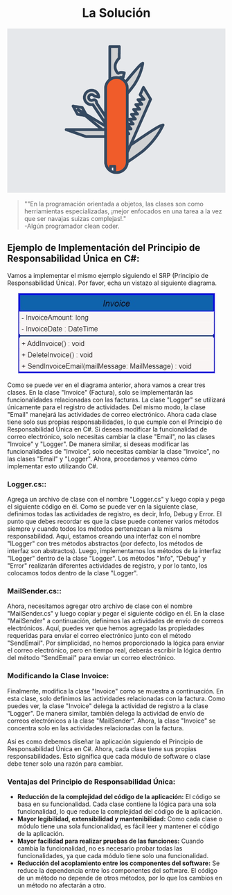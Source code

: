 ﻿﻿<h1 align="center">La Solución</h1>

<p align="center">
  <img src="https://github.com/arozas/Solid/blob/main/img/SRP/SwissArmyKnife.gif" alt="Violación del Principio de Responsabilidad Única en C#">
</p>

>""En la programación orientada a objetos, las clases son como herriamientas especializadas, ¡mejor enfocados en una tarea a la vez que ser navajas suizas complejas!."\
> -Algún programador clean coder.

## Ejemplo de Implementación del Principio de Responsabilidad Única en C#:
Vamos a implementar el mismo ejemplo siguiendo el SRP (Principio de Responsabilidad Única). Por favor, echa un vistazo al siguiente diagrama.


<p align="center">
  <img src="https://github.com/arozas/Solid/blob/main/img/SRP/InvoiceClass.jpg" alt="Principio de Responsabilidad Única en C#">
</p>

Como se puede ver en el diagrama anterior, ahora vamos a crear tres clases. En la clase "Invoice" (Factura), solo se implementarán las funcionalidades relacionadas con las facturas. La clase "Logger" se utilizará únicamente para el registro de actividades. Del mismo modo, la clase "Email" manejará las actividades de correo electrónico. Ahora cada clase tiene solo sus propias responsabilidades, lo que cumple con el Principio de Responsabilidad Única en C#. Si deseas modificar la funcionalidad de correo electrónico, solo necesitas cambiar la clase "Email", no las clases "Invoice" y "Logger". De manera similar, si deseas modificar las funcionalidades de "Invoice", solo necesitas cambiar la clase "Invoice", no las clases "Email" y "Logger". Ahora, procedamos y veamos cómo implementar esto utilizando C#.

### Logger.cs::
Agrega un archivo de clase con el nombre "Logger.cs" y luego copia y pega el siguiente código en él. Como se puede ver en la siguiente clase, definimos todas las actividades de registro, es decir, Info, Debug y Error. El punto que debes recordar es que la clase puede contener varios métodos siempre y cuando todos los métodos pertenezcan a la misma responsabilidad. Aquí, estamos creando una interfaz con el nombre "ILogger" con tres métodos abstractos (por defecto, los métodos de interfaz son abstractos). Luego, implementamos los métodos de la interfaz "ILogger" dentro de la clase "Logger". Los métodos "Info", "Debug" y "Error" realizarán diferentes actividades de registro, y por lo tanto, los colocamos todos dentro de la clase "Logger".

### MailSender.cs::
Ahora, necesitamos agregar otro archivo de clase con el nombre "MailSender.cs" y luego copiar y pegar el siguiente código en él. En la clase "MailSender" a continuación, definimos las actividades de envío de correos electrónicos. Aquí, puedes ver que hemos agregado las propiedades requeridas para enviar el correo electrónico junto con el método "SendEmail". Por simplicidad, no hemos proporcionado la lógica para enviar el correo electrónico, pero en tiempo real, deberás escribir la lógica dentro del método "SendEmail" para enviar un correo electrónico.
### Modificando la Clase Invoice:
Finalmente, modifica la clase "Invoice" como se muestra a continuación. En esta clase, solo definimos las actividades relacionadas con la factura. Como puedes ver, la clase "Invoice" delega la actividad de registro a la clase "Logger". De manera similar, también delega la actividad de envío de correos electrónicos a la clase "MailSender". Ahora, la clase "Invoice" se concentra solo en las actividades relacionadas con la factura.

Así es como debemos diseñar la aplicación siguiendo el Principio de Responsabilidad Única en C#. Ahora, cada clase tiene sus propias responsabilidades. Esto significa que cada módulo de software o clase debe tener solo una razón para cambiar.

### Ventajas del Principio de Responsabilidad Única:

- **Reducción de la complejidad del código de la aplicación:** El código se basa en su funcionalidad. Cada clase contiene la lógica para una sola funcionalidad, lo que reduce la complejidad del código de la aplicación.
- **Mayor legibilidad, extensibilidad y mantenibilidad:** Como cada clase o módulo tiene una sola funcionalidad, es fácil leer y mantener el código de la aplicación.
- **Mayor facilidad para realizar pruebas de las funciones:** Cuando cambia la funcionalidad, no es necesario probar todas las funcionalidades, ya que cada módulo tiene solo una funcionalidad.
- **Reducción del acoplamiento entre los componentes del software:** Se reduce la dependencia entre los componentes del software. El código de un método no depende de otros métodos, por lo que los cambios en un método no afectarán a otro.





